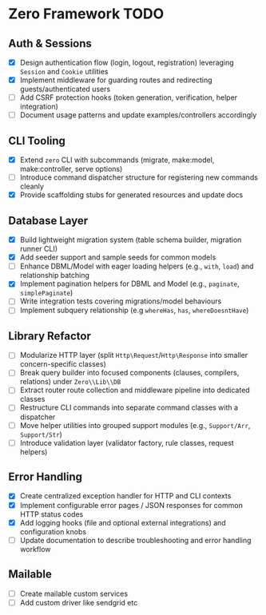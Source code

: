 # Zero Framework TODO

## Auth & Sessions

- [x] Design authentication flow (login, logout, registration) leveraging `Session` and `Cookie` utilities
- [x] Implement middleware for guarding routes and redirecting guests/authenticated users
- [ ] Add CSRF protection hooks (token generation, verification, helper integration)
- [ ] Document usage patterns and update examples/controllers accordingly

## CLI Tooling

- [x] Extend `zero` CLI with subcommands (migrate, make:model, make:controller, serve options)
- [ ] Introduce command dispatcher structure for registering new commands cleanly
- [x] Provide scaffolding stubs for generated resources and update docs

## Database Layer

- [x] Build lightweight migration system (table schema builder, migration runner CLI)
- [x] Add seeder support and sample seeds for common models
- [ ] Enhance DBML/Model with eager loading helpers (e.g., `with`, `load`) and relationship batching
- [x] Implement pagination helpers for DBML and Model (e.g., `paginate`, `simplePaginate`)
- [ ] Write integration tests covering migrations/model behaviours
- [ ] Implement subquery relationship (e.g `whereHas`, `has`, `whereDoesntHave`)

## Library Refactor

- [ ] Modularize HTTP layer (split `Http\Request`/`Http\Response` into smaller concern-specific classes)
- [ ] Break query builder into focused components (clauses, compilers, relations) under `Zero\\Lib\\DB`
- [ ] Extract router route collection and middleware pipeline into dedicated classes
- [ ] Restructure CLI commands into separate command classes with a dispatcher
- [ ] Move helper utilities into grouped support modules (e.g., `Support/Arr`, `Support/Str`)
- [ ] Introduce validation layer (validator factory, rule classes, request helpers)

## Error Handling

- [x] Create centralized exception handler for HTTP and CLI contexts
- [x] Implement configurable error pages / JSON responses for common HTTP status codes
- [x] Add logging hooks (file and optional external integrations) and configuration knobs
- [ ] Update documentation to describe troubleshooting and error handling workflow

## Mailable

- [ ] Create mailable custom services
- [ ] Add custom driver like sendgrid etc
